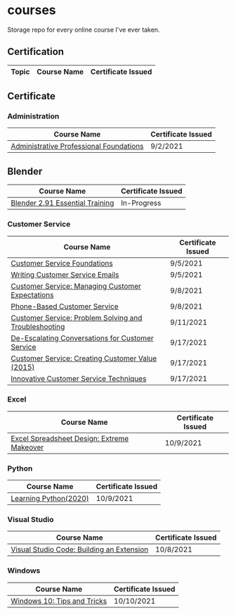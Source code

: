 # courses
Storage repo for every online course I've ever taken.

## Certification
|Topic|Course Name | Certificate Issued |
|-|-|-|


## Certificate

### Administration
|Course Name | Certificate Issued |
|-|-|
|[Administrative Professional Foundations](https://www.linkedin.com/learning/administrative-professional-foundations/welcome?autoAdvance=true&autoSkip=false&autoplay=true&resume=true)|9/2/2021|

## Blender
|Course Name | Certificate Issued |
|-|-|
|[Blender 2.91 Essential Training](https://www.linkedin.com/learning/blender-2-91-essential-training/)| In-Progress

### Customer Service
|Course Name | Certificate Issued |
|-|-|
|[Customer Service Foundations](https://www.linkedin.com/learning/customer-service-foundations-2018)|9/5/2021|
|[Writing Customer Service Emails](https://www.linkedin.com/learning/writing-customer-service-emails)|9/5/2021|
|[Customer Service: Managing Customer Expectations](https://www.linkedin.com/learning/customer-service-managing-customer-expectations)|9/8/2021|
|[Phone-Based Customer Service](https://www.linkedin.com/learning/phone-based-customer-service)|9/8/2021|
|[Customer Service: Problem Solving and Troubleshooting](https://www.linkedin.com/learning/customer-service-problem-solving-and-troubleshooting)|9/11/2021|
|[De-Escalating Conversations for Customer Service](https://www.linkedin.com/learning/de-escalating-conversations-for-customer-service)|9/17/2021|
|[Customer Service: Creating Customer Value (2015)](https://www.linkedin.com/learning/customer-service-creating-customer-value-2015)|9/17/2021|
|[Innovative Customer Service Techniques](https://www.linkedin.com/learning/innovative-customer-service-techniques)|9/17/2021|

### Excel
|Course Name | Certificate Issued |
|-|-|
|[Excel Spreadsheet Design: Extreme Makeover](https://www.linkedin.com/learning/excel-spreadsheet-design-extreme-makeover)|10/9/2021|

### Python
|Course Name | Certificate Issued |
|-|-|
|[Learning Python(2020)](https://www.linkedin.com/learning/learning-python-2020)|10/9/2021|


### Visual Studio
|Course Name | Certificate Issued |
|-|-|
|[Visual Studio Code: Building an Extension](https://www.linkedin.com/learning/visual-studio-code-building-an-extension)|10/8/2021|

### Windows
|Course Name | Certificate Issued |
|-|-|
[Windows 10: Tips and Tricks](https://www.linkedin.com/learning/windows-10-tips-and-tricks)|10/10/2021|
